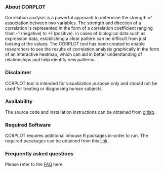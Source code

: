 ### About CORPLOT

Correlation analysis is a powerful approach to determine the strength of association between two variables. The strength and direction of a correlation is represented in the form of a correlation coefficient ranging from -1 (negative) to +1 (positive). In cases of biological data such as expression data, establishing a clear pattern can be difficult from just looking at the values. The CORPLOT tool has been created to enable researchers to see the results of correlation analysis graphically in the form of an interactive heatmap, which can aid in better understanding of relationships and help identify new patterns. 

### Disclaimer

CORPLOT tool is intended for visualization purpose only and should not be used for treating or diagnosing human subjects. 

### Availability  

The source code and installation instructions can be obtained from [gitlab](https://gitlab.utu.fi/dhajam/corplot).

### Required Software

CORPLOT requires additional inhouse R packages in-order to run. The required pacakages can be obtained from this [link](https://gitlab.utu.fi/dhajam/corplot).

### Frequently asked questions  

Please refer to the [FAQ](https://gitlab.utu.fi/dhajam/corplot/blob/master/Markdown/FAQ.md) here.
